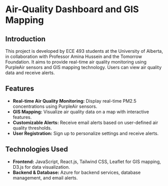 # Air-Quality Dashboard and GIS Mapping

## Introduction
This project is developed by ECE 493 students at the University of Alberta, in collaboration with Professor Amina Hussein and the Tomorrow Foundation. It aims to provide real-time air quality monitoring using PurpleAir sensors and GIS mapping technology. Users can view air quality data and receive alerts.

## Features
- **Real-time Air Quality Monitoring:** Display real-time PM2.5 concentrations using PurpleAir sensors.
- **GIS Mapping:** Visualize air quality data on a map with interactive features.
- **Customizable Alerts:** Receive email alerts based on user-defined air quality thresholds.
- **User Registration:** Sign up to personalize settings and receive alerts.

## Technologies Used
- **Frontend:** JavaScript, React.js, Tailwind CSS, Leaflet for GIS mapping, D3.js for data visualization.
- **Backend & Database:** Azure for backend services, database management, and email alerts.

